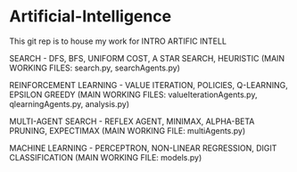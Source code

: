 # Artificial-Intelligence

This git rep is to house my work for INTRO ARTIFIC INTELL

SEARCH - DFS, BFS, UNIFORM COST, A STAR SEARCH, HEURISTIC (MAIN WORKING FILES: search.py, searchAgents.py)

REINFORCEMENT LEARNING - VALUE ITERATION, POLICIES, Q-LEARNING, EPSILON GREEDY (MAIN WORKING FILES: valueIterationAgents.py, qlearningAgents.py, analysis.py)

MULTI-AGENT SEARCH - REFLEX AGENT, MINIMAX, ALPHA-BETA PRUNING, EXPECTIMAX (MAIN WORKING FILE: multiAgents.py)

MACHINE LEARNING - PERCEPTRON, NON-LINEAR REGRESSION, DIGIT CLASSIFICATION (MAIN WORKING FILE: models.py)
